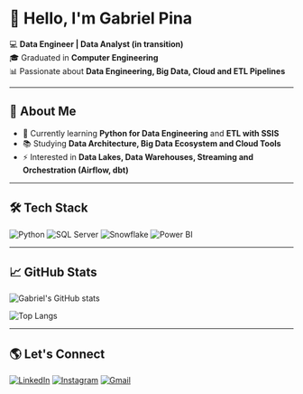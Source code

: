 # 👋 Hello, I'm Gabriel Pina

💻 **Data Engineer | Data Analyst (in transition)**  
🎓 Graduated in **Computer Engineering**  
📊 Passionate about **Data Engineering, Big Data, Cloud and ETL Pipelines**  

---

## 🚀 About Me
- 🔭 Currently learning **Python for Data Engineering** and **ETL with SSIS**  
- 📚 Studying **Data Architecture, Big Data Ecosystem and Cloud Tools**  
- ⚡ Interested in **Data Lakes, Data Warehouses, Streaming and Orchestration (Airflow, dbt)**  

---

## 🛠️ Tech Stack
![Python](https://img.shields.io/badge/-Python-3776AB?logo=python&logoColor=white&style=flat)
![SQL Server](https://img.shields.io/badge/-SQL%20Server-CC2927?logo=microsoftsqlserver&logoColor=white&style=flat)
![Snowflake](https://img.shields.io/badge/-Snowflake-29B5E8?logo=snowflake&logoColor=white&style=flat)
![Power BI](https://img.shields.io/badge/-Power%20BI-F2C811?logo=powerbi&logoColor=black&style=flat)

---

## 📈 GitHub Stats
![Gabriel's GitHub stats](https://github-readme-stats.vercel.app/api?username=GabrielPina&show_icons=true&theme=tokyonight)

![Top Langs](https://github-readme-stats.vercel.app/api/top-langs/?username=GabrielPina&layout=compact&theme=tokyonight)

---

## 🌎 Let's Connect
[![LinkedIn](https://img.shields.io/badge/-LinkedIn-0A66C2?logo=linkedin&logoColor=white&style=for-the-badge)](https://www.linkedin.com/in/gbrmoreira9/)
[![Instagram](https://img.shields.io/badge/-Instagram-E4405F?logo=instagram&logoColor=white&style=for-the-badge)](https://www.instagram.com/gm_pinaa9)
[![Gmail](https://img.shields.io/badge/-Gmail-D14836?logo=gmail&logoColor=white&style=for-the-badge)](mailto:gabriel.moreira.pina@gmail.com)
